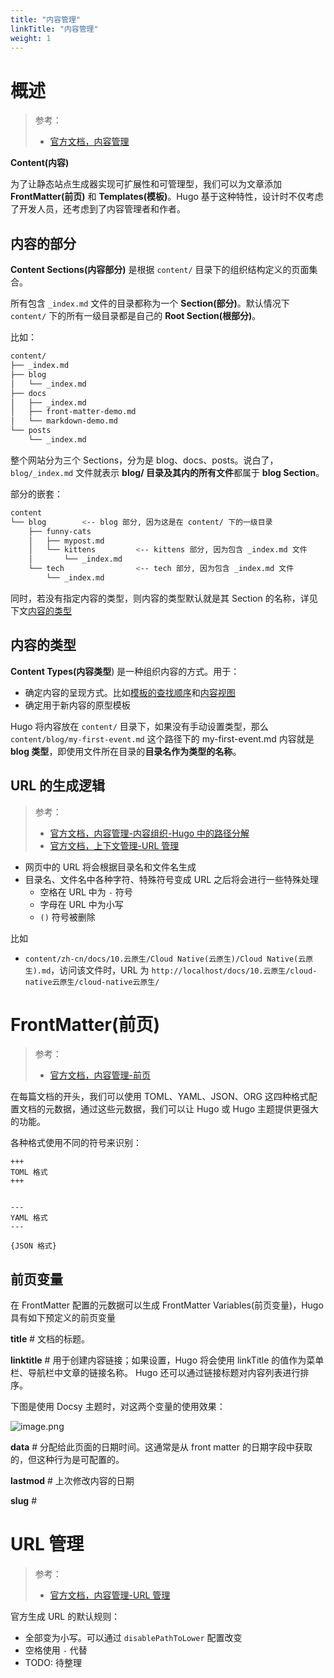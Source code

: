 ```yaml
---
title: "内容管理"
linkTitle: "内容管理"
weight: 1
---
```


# 概述

> 参考：
>
> - [官方文档，内容管理](https://gohugo.io/content-management/)

**Content(内容)**

为了让静态站点生成器实现可扩展性和可管理型，我们可以为文章添加 **FrontMatter(前页)** 和 **Templates(模板)**。Hugo 基于这种特性，设计时不仅考虑了开发人员，还考虑到了内容管理者和作者。

## 内容的部分

**Content Sections(内容部分)** 是根据 `content/` 目录下的组织结构定义的页面集合。

所有包含 `_index.md` 文件的目录都称为一个 **Section(部分)**。默认情况下 `content/` 下的所有一级目录都是自己的 **Root Section(根部分)**。

比如：

```bash
content/
├── _index.md
├── blog
│   └── _index.md
├── docs
│   ├── _index.md
│   ├── front-matter-demo.md
│   └── markdown-demo.md
└── posts
    └── _index.md
```

整个网站分为三个 Sections，分为是 blog、docs、posts。说白了，`blog/_index.md` 文件就表示 **blog/ 目录及其内的所有文件**都属于 **blog Section**。

部分的嵌套：

```bash
content
└── blog        <-- blog 部分, 因为这是在 content/ 下的一级目录
    ├── funny-cats
    │   ├── mypost.md
    │   └── kittens         <-- kittens 部分, 因为包含 _index.md 文件
    │       └── _index.md
    └── tech                <-- tech 部分, 因为包含 _index.md 文件
        └── _index.md
```

同时，若没有指定内容的类型，则内容的类型默认就是其 Section 的名称，详见下文[内容的类型](#内容的类型)

## 内容的类型

**Content Types(内容类型**) 是一种组织内容的方式。用于：

- 确定内容的呈现方式。比如[模板的查找顺序](https://gohugo.io/templates/lookup-order/)和[内容视图](https://gohugo.io/templates/views)
- 确定用于新内容的原型模板

Hugo 将内容放在 `content/` 目录下，如果没有手动设置类型，那么 `content/blog/my-first-event.md` 这个路径下的 my-first-event.md 内容就是 **blog 类型**，即使用文件所在目录的**目录名作为类型的名称**。

## URL 的生成逻辑

> 参考：
>
> - [官方文档，内容管理-内容组织-Hugo 中的路径分解](https://gohugo.io/content-management/organization/#path-breakdown-in-hugo)
> - [官方文档，上下文管理-URL 管理](https://gohugo.io/content-management/urls/)

- 网页中的 URL 将会根据目录名和文件名生成
- 目录名、文件名中各种字符、特殊符号变成 URL 之后将会进行一些特殊处理
  - 空格在 URL 中为 `-` 符号
  - 字母在 URL 中为小写
  - `()` 符号被删除

比如

- `content/zh-cn/docs/10.云原生/Cloud Native(云原生)/Cloud Native(云原生).md`，访问该文件时，URL 为 `http://localhost/docs/10.云原生/cloud-native云原生/cloud-native云原生/`

# FrontMatter(前页)

> 参考：
>
> - [官方文档，内容管理-前页](https://gohugo.io/content-management/front-matter/)

在每篇文档的开头，我们可以使用 TOML、YAML、JSON、ORG 这四种格式配置文档的元数据，通过这些元数据，我们可以让 Hugo 或 Hugo 主题提供更强大的功能。

各种格式使用不同的符号来识别：

```
+++
TOML 格式
+++


---
YAML 格式
---

{JSON 格式}
```

## 前页变量

在 FrontMatter 配置的元数据可以生成 FrontMatter Variables(前页变量)，Hugo 具有如下预定义的前页变量

**title** # 文档的标题。

**linktitle** # 用于创建内容链接；如果设置，Hugo 将会使用 linkTitle 的值作为菜单栏、导航栏中文章的链接名称。 Hugo 还可以通过链接标题对内容列表进行排序。

下图是使用 Docsy 主题时，对这两个变量的使用效果：

![image.png](https://notes-learning.oss-cn-beijing.aliyuncs.com/hugo/content/20230323122828.png)

**data** # 分配给此页面的日期时间。这通常是从 front matter 的日期字段中获取的，但这种行为是可配置的。

**lastmod** # 上次修改内容的日期

**slug** #

# URL 管理

> 参考：
>
> - [官方文档，内容管理-URL 管理](https://gohugo.io/content-management/urls/)

官方生成 URL 的默认规则：

- 全部变为小写。可以通过  `disablePathToLower` 配置改变
- 空格使用 `-` 代替
- TODO: 待整理
